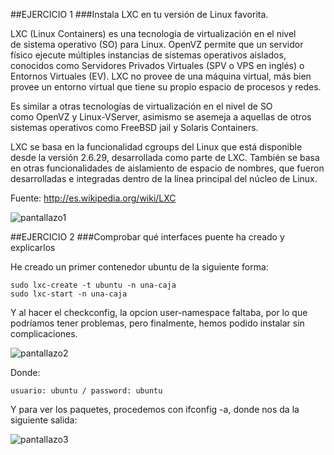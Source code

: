 ##EJERCICIO 1
###Instala LXC en tu versión de Linux favorita.


LXC (Linux Containers) es una tecnología de virtualización en el nivel de sistema operativo (SO) para Linux. OpenVZ permite que un servidor físico ejecute múltiples instancias de sistemas operativos aislados, conocidos como Servidores Privados Virtuales (SPV o VPS en inglés) o Entornos Virtuales (EV). LXC no provee de una máquina virtual, más bien provee un entorno virtual que tiene su propio espacio de procesos y redes.

Es similar a otras tecnologías de virtualización en el nivel de SO como OpenVZ y Linux-VServer, asimismo se asemeja a aquellas de otros sistemas operativos como FreeBSD jail y Solaris Containers.

LXC se basa en la funcionalidad cgroups del Linux que está disponible desde la versión 2.6.29, desarrollada como parte de LXC. También se basa en otras funcionalidades de aislamiento de espacio de nombres, que fueron desarrolladas e integradas dentro de la línea principal del núcleo de Linux.

Fuente: http://es.wikipedia.org/wiki/LXC


![pantallazo1](https://dl.dropbox.com/s/qq84ghr6hy2or7x/pantallazo1.jpg)


##EJERCICIO 2
###Comprobar qué interfaces puente ha creado y explicarlos


He creado un primer contenedor ubuntu de la siguiente forma:


    sudo lxc-create -t ubuntu -n una-caja
    sudo lxc-start -n una-caja

Y al hacer el checkconfig, la opcion user-namespace faltaba, por lo que podríamos tener problemas, pero finalmente, hemos podido instalar sin complicaciones.

![pantallazo2](https://dl.dropbox.com/s/ywr4z2r4epe47bx/pantallazo2.jpg)

Donde:

    usuario: ubuntu / password: ubuntu


Y para ver los paquetes, procedemos con ifconfig -a, donde nos da la siguiente salida:

![pantallazo3](https://dl.dropbox.com/s/z8cbr5ln2bdxx8p/pantallazo3.jpg)
